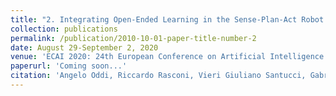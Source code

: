```yaml
---
title: "2. Integrating Open-Ended Learning in the Sense-Plan-Act Robot Control Paradigm"
collection: publications
permalink: /publication/2010-10-01-paper-title-number-2
date: August 29-September 2, 2020
venue: 'ECAI 2020: 24th European Conference on Artificial Intelligence'
paperurl: 'Coming soon...'
citation: 'Angelo Oddi, Riccardo Rasconi, Vieri Giuliano Santucci, Gabriele Sartor, Emilio Cartoni, Francesco Mannella and Gianluca Baldassarre. (2010). &quot;Integrating Open-Ended Learning in the Sense-Plan-Act Robot Control Paradigm.&quot; <i>ECAI 2020: 24th European Conference on Artificial Intelligence</i>. 1(2).'
---
```

